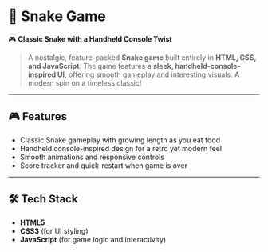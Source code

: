 # 🐍 Snake Game  
🎮 **Classic Snake with a Handheld Console Twist**  
> A nostalgic, feature-packed **Snake game** built entirely in **HTML, CSS, and JavaScript**. The game features a **sleek, handheld-console-inspired UI**, offering smooth gameplay and interesting visuals. A modern spin on a timeless classic!

---

## 🎮 Features
- Classic Snake gameplay with growing length as you eat food  
- Handheld console-inspired design for a retro yet modern feel  
- Smooth animations and responsive controls  
- Score tracker and quick-restart when game is over

---

## 🛠️ Tech Stack
- **HTML5**
- **CSS3** (for UI styling)
- **JavaScript** (for game logic and interactivity)
